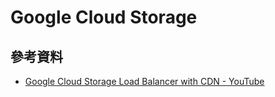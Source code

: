 # Google Cloud Storage


## 參考資料
* [Google Cloud Storage Load Balancer with CDN - YouTube](https://www.youtube.com/watch?v=jZ13GGJW1U4)
